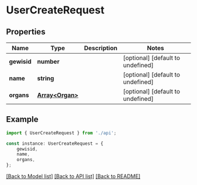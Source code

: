 # UserCreateRequest


## Properties

Name | Type | Description | Notes
------------ | ------------- | ------------- | -------------
**gewisid** | **number** |  | [optional] [default to undefined]
**name** | **string** |  | [optional] [default to undefined]
**organs** | [**Array&lt;Organ&gt;**](Organ.md) |  | [optional] [default to undefined]

## Example

```typescript
import { UserCreateRequest } from './api';

const instance: UserCreateRequest = {
    gewisid,
    name,
    organs,
};
```

[[Back to Model list]](../README.md#documentation-for-models) [[Back to API list]](../README.md#documentation-for-api-endpoints) [[Back to README]](../README.md)
